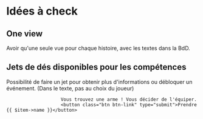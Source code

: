 # Idées à check

## One view

Avoir qu'une seule vue pour chaque histoire, avec les textes dans la BdD.

## Jets de dés disponibles pour les compétences

Possibilité de faire un jet pour obtenir plus d'informations ou débloquer un événement.
(Dans le texte, pas au choix du joueur)


                        Vous trouvez une arme ! Vous décider de l'équiper.
                        <button class="btn btn-link" type="submit">Prendre {{ $item->name }}</button> 